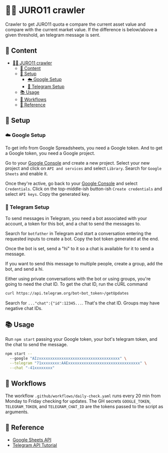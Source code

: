 # 🏊‍♀️ JURO11 crawler

Crawler to get JURO11 quota e compare the current asset value and compare with the current market value. If the difference is below/above a given threshold, an telegram message is sent.

## 📰 Content

- [🏊‍♀️ JURO11 crawler](#️-juro11-crawler)
  - [📰 Content](#-content)
  - [🔧 Setup](#-setup)
    - [☁️ Google Setup](#️-google-setup)
    - [💬 Telegram Setup](#-telegram-setup)
  - [📚 Usage](#-usage)
  - [🚀 Workflows](#-workflows)
  - [📖 Reference](#-reference)

## 🔧 Setup

### ☁️ Google Setup

To get info from Google Spreadsheets, you need a Google token. And to get a Google token, you need a Google project.

Go to your [Google Console](https://console.cloud.google.com/?hl=pt-br) and create a new project. Select your new project and click on `API and services` and select `Library`. Search for `Google Sheets` and enable it.

Once they're active, go back to your [Google Console](https://console.cloud.google.com/?hl=pt-br) and select `Credentials`. Click on the top-middle-ish button-ish `Create credentials` and select `API keys`. Copy the generated key.

### 💬 Telegram Setup

To send messages in Telegram, you need a bot associated with your account, a token for this bot, and a chat to send the messages to.

Search for `botfather` in Telegram and start a conversation entering the requested inputs to create a bot. Copy the bot token generated at the end.

Once the bot is set, send a "hi" to it so a chat is available for it to send a message.

If you want to send this message to multiple people, create a group, add the bot, and send a hi.

Either using private conversations with the bot or using groups, you're going to need the chat ID. To get the chat ID, run the cURL command

```bash
curl https://api.telegram.org/bot<bot_token>/getUpdates
```

Search for `..."chat":{"id":12345...`. That's the chat ID. Groups may have negative chat IDs.

## 📚 Usage

Run `npm start` passing your Google token, your bot's telegram token, and the chat to send the message.

```bash
npm start --
  --google "AIzxxxxxxxxxxxxxxxxxxxxxxxxxxxxxxxxxxxx" \
  --telegram "71xxxxxxxx:AAExxxxxxxxxxxxxxxxxxxxxxxxxxxxxxxx" \
  --chat "-41xxxxxxxx"
```

## 🚀 Workflows

The workflow `.github/workflows/daily-check.yaml` runs every 20 min from Monday to Friday checking for updates. The GH secrets `GOOGLE_TOKEN`, `TELEGRAM_TOKEN`, and `TELEGRAM_CHAT_ID` are the tokens passed to the script as arguments.

## 📖 Reference

- [Google Sheets API](https://developers.google.com/sheets/api/)
- [Telegram API Tutorial](https://core.telegram.org/bots/tutorial)

